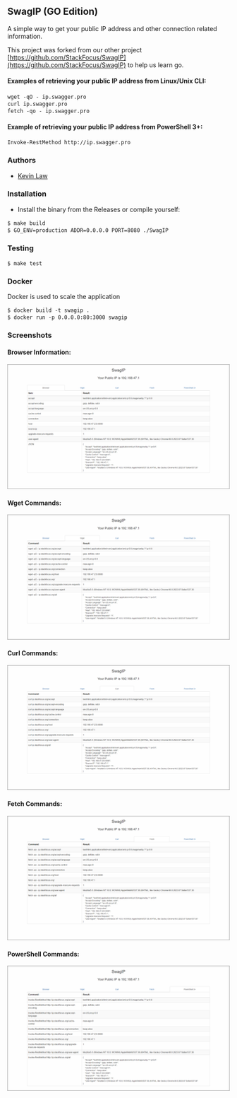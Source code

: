 ## SwagIP (GO Edition)

A simple way to get your public IP address and other connection related information.

 This project was forked from our other project [https://github.com/StackFocus/SwagIP](https://github.com/StackFocus/SwagIP) to help us learn go.


#### Examples of retrieving your public IP address from Linux/Unix CLI:
```
wget -qO - ip.swagger.pro
curl ip.swagger.pro
fetch -qo - ip.swagger.pro
```

#### Example of retrieving your public IP address from PowerShell 3+:
```
Invoke-RestMethod http://ip.swagger.pro
```

### Authors
- [Kevin Law](https://github.com/thatarchguy)

### Installation
- Install the binary from the Releases or compile yourself:
```
$ make build
$ GO_ENV=production ADDR=0.0.0.0 PORT=8080 ./SwagIP
```

### Testing
```
$ make test
```

### Docker
Docker is used to scale the application
```
$ docker build -t swagip .
$ docker run -p 0.0.0.0:80:3000 swagip
```

### Screenshots
#### Browser Information:
![Browser Information](screenshots/browser.png?raw=true)

#### Wget Commands:
![Wget Commands](screenshots/wget.png?raw=true)

#### Curl Commands:
![Curl Commands](screenshots/curl.png?raw=true)

#### Fetch Commands:
![Fetch Commands](screenshots/fetch.png?raw=true)

#### PowerShell Commands:
![PowerShell Commands](screenshots/powershell.png?raw=true)
